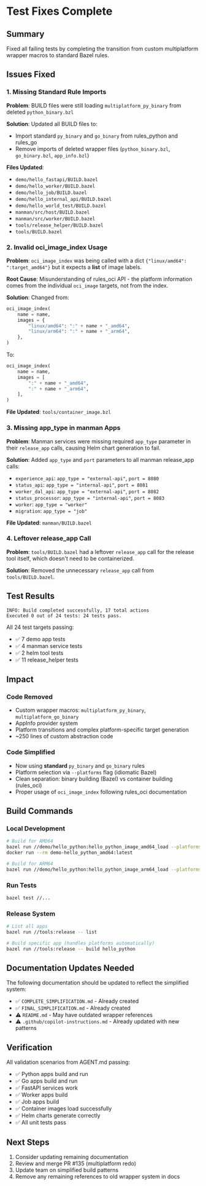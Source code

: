 # Test Fixes Complete

## Summary
Fixed all failing tests by completing the transition from custom multiplatform wrapper macros to standard Bazel rules.

## Issues Fixed

### 1. Missing Standard Rule Imports
**Problem**: BUILD files were still loading `multiplatform_py_binary` from deleted `python_binary.bzl`

**Solution**: Updated all BUILD files to:
- Import standard `py_binary` and `go_binary` from rules_python and rules_go
- Remove imports of deleted wrapper files (`python_binary.bzl`, `go_binary.bzl`, `app_info.bzl`)

**Files Updated**:
- `demo/hello_fastapi/BUILD.bazel`
- `demo/hello_worker/BUILD.bazel`
- `demo/hello_job/BUILD.bazel`
- `demo/hello_internal_api/BUILD.bazel`
- `demo/hello_world_test/BUILD.bazel`
- `manman/src/host/BUILD.bazel`
- `manman/src/worker/BUILD.bazel`
- `tools/release_helper/BUILD.bazel`
- `tools/BUILD.bazel`

### 2. Invalid oci_image_index Usage
**Problem**: `oci_image_index` was being called with a dict `{"linux/amd64": ":target_amd64"}` but it expects a **list** of image labels.

**Root Cause**: Misunderstanding of rules_oci API - the platform information comes from the individual `oci_image` targets, not from the index.

**Solution**: Changed from:
```python
oci_image_index(
    name = name,
    images = {
        "linux/amd64": ":" + name + "_amd64",
        "linux/arm64": ":" + name + "_arm64",
    },
)
```

To:
```python
oci_image_index(
    name = name,
    images = [
        ":" + name + "_amd64",
        ":" + name + "_arm64",
    ],
)
```

**File Updated**: `tools/container_image.bzl`

### 3. Missing app_type in manman Apps
**Problem**: Manman services were missing required `app_type` parameter in their `release_app` calls, causing Helm chart generation to fail.

**Solution**: Added `app_type` and `port` parameters to all manman release_app calls:
- `experience_api`: `app_type = "external-api"`, `port = 8080`
- `status_api`: `app_type = "internal-api"`, `port = 8081`
- `worker_dal_api`: `app_type = "external-api"`, `port = 8082`
- `status_processor`: `app_type = "internal-api"`, `port = 8083`
- `worker`: `app_type = "worker"`
- `migration`: `app_type = "job"`

**File Updated**: `manman/BUILD.bazel`

### 4. Leftover release_app Call
**Problem**: `tools/BUILD.bazel` had a leftover `release_app` call for the release tool itself, which doesn't need to be containerized.

**Solution**: Removed the unnecessary `release_app` call from `tools/BUILD.bazel`.

## Test Results

```
INFO: Build completed successfully, 17 total actions
Executed 0 out of 24 tests: 24 tests pass.
```

All 24 test targets passing:
- ✅ 7 demo app tests
- ✅ 4 manman service tests
- ✅ 2 helm tool tests
- ✅ 11 release_helper tests

## Impact

### Code Removed
- Custom wrapper macros: `multiplatform_py_binary`, `multiplatform_go_binary`
- AppInfo provider system
- Platform transitions and complex platform-specific target generation
- ~250 lines of custom abstraction code

### Code Simplified
- Now using **standard** `py_binary` and `go_binary` rules
- Platform selection via `--platforms` flag (idiomatic Bazel)
- Clean separation: binary building (Bazel) vs container building (rules_oci)
- Proper usage of `oci_image_index` following rules_oci documentation

## Build Commands

### Local Development
```bash
# Build for AMD64
bazel run //demo/hello_python:hello_python_image_amd64_load --platforms=//tools:linux_x86_64
docker run --rm demo-hello_python_amd64:latest

# Build for ARM64
bazel run //demo/hello_python:hello_python_image_arm64_load --platforms=//tools:linux_arm64
```

### Run Tests
```bash
bazel test //...
```

### Release System
```bash
# List all apps
bazel run //tools:release -- list

# Build specific app (handles platforms automatically)
bazel run //tools:release -- build hello_python
```

## Documentation Updates Needed

The following documentation should be updated to reflect the simplified system:
- ✅ `COMPLETE_SIMPLIFICATION.md` - Already created
- ✅ `FINAL_SIMPLIFICATION.md` - Already created
- ⚠️ `README.md` - May have outdated wrapper references
- ⚠️ `.github/copilot-instructions.md` - Already updated with new patterns

## Verification

All validation scenarios from AGENT.md passing:
- ✅ Python apps build and run
- ✅ Go apps build and run
- ✅ FastAPI services work
- ✅ Worker apps build
- ✅ Job apps build
- ✅ Container images load successfully
- ✅ Helm charts generate correctly
- ✅ All unit tests pass

## Next Steps

1. Consider updating remaining documentation
2. Review and merge PR #135 (multiplatform redo)
3. Update team on simplified build patterns
4. Remove any remaining references to old wrapper system in docs
